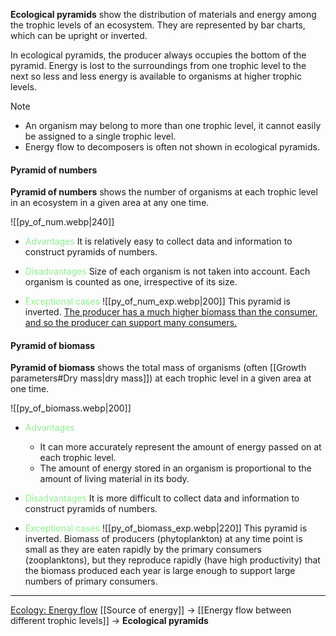 **Ecological pyramids** show the distribution of materials and energy among the trophic levels of an ecosystem. They are represented by bar charts, which can be upright or inverted.

In ecological pyramids, the producer always occupies the bottom of the pyramid. Energy is lost to the surroundings from one trophic level to the next so less and less energy is available to organisms at higher trophic levels.

> [!note]
> - An organism may belong to more than one trophic level, it cannot easily be assigned to a single trophic level.
> - Energy flow to decomposers is often not shown in ecological pyramids.

#### Pyramid of numbers
**Pyramid of numbers** shows the number of organisms at each trophic level in an ecosystem in a given area at any one time.

![[py_of_num.webp|240]]

- <span style="color: lightgreen">Advantages</span>
  It is relatively easy to collect data and information to construct pyramids of numbers.

- <span style="color: lightgreen">Disadvantages</span>
  Size of each organism is not taken into account. Each organism is counted as one, irrespective of its size.

- <span style="color: lightgreen">Exceptional cases</span>
  ![[py_of_num_exp.webp|200]]
  This pyramid is inverted. <u>The producer has a much higher biomass than the consumer, and so the producer can support many consumers.</u>

#### Pyramid of biomass
**Pyramid of biomass** shows the total mass of organisms (often [[Growth parameters#Dry mass|dry mass]]) at each trophic level in a given area at one time.

![[py_of_biomass.webp|200]]

- <span style="color: lightgreen">Advantages</span>
	- It can more accurately represent the amount of energy passed on at each trophic level.
	- The amount of energy stored in an organism is proportional to the amount of living material in its body.

- <span style="color: lightgreen">Disadvantages</span>
  It is more difficult to collect data and information to construct pyramids of numbers.

- <span style="color: lightgreen">Exceptional cases</span>
  ![[py_of_biomass_exp.webp|220]]
  This pyramid is inverted. Biomass of producers (phytoplankton) at any time point is small as they are eaten rapidly by the primary consumers (zooplanktons), but they reproduce rapidly (have high productivity) that the biomass produced each year is large enough to support large numbers of primary consumers.

---
<u>Ecology: Energy flow</u>
[[Source of energy]] → [[Energy flow between different trophic levels]] → **Ecological pyramids**


